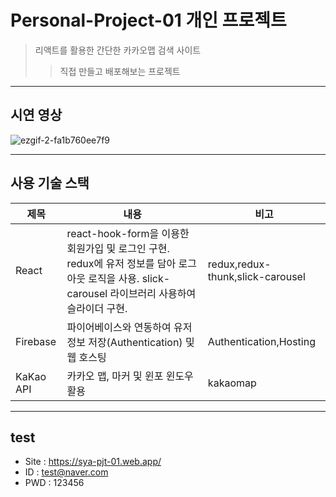 # Personal-Project-01 개인 프로젝트
> 리액트를 활용한 간단한 카카오맵 검색 사이트
>> 직접 만들고 배포해보는 프로젝트

---

## 시연 영상


![ezgif-2-fa1b760ee7f9](https://user-images.githubusercontent.com/31100061/109775263-a3a43480-7c44-11eb-84df-b6c683f14f83.gif)



---

## 사용 기술 스택

|제목|내용|비고|
|------|---|---|
|React|react-hook-form을 이용한 회원가입 및 로그인 구현. redux에 유저 정보를 담아 로그아웃 로직을 사용. slick-carousel 라이브러리 사용하여 슬라이더 구현.|redux,redux-thunk,slick-carousel|
|Firebase|파이어베이스와 연동하여 유저 정보 저장(Authentication) 및 웹 호스팅 |Authentication,Hosting|
|KaKao API| 카카오 맵, 마커 및 윈포 윈도우 활용 | kakaomap |

---

## test
* Site : https://sya-pjt-01.web.app/
* ID : test@naver.com
* PWD : 123456




